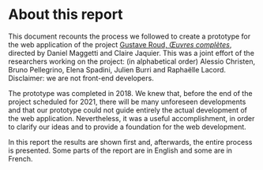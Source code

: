 # About this report

This document recounts the process we followed to create a prototype for the web application of the project [Gustave Roud, _Œuvres complètes_](https://www.unil.ch/clsr/home/menuinst/projets-de-recherche/gustave-roud-oeuvres-completes.html), directed by Daniel Maggetti and Claire Jaquier. This was a joint effort of the researchers working on the project: \(in alphabetical order\) Alessio Christen, Bruno Pellegrino, Elena Spadini, Julien Burri and Raphaëlle Lacord. Disclaimer: we are not front-end developers.

The prototype was completed in 2018. We knew that, before the end of the project scheduled for 2021, there will be many unforeseen developments and that our prototype could not guide entirely the actual development of the web application. Nevertheless, it was a useful accomplishment, in order to clarify our ideas and to provide a foundation for the web development.

In this report the results are shown first and, afterwards, the entire process is presented. Some parts of the report are in English and some are in French.

